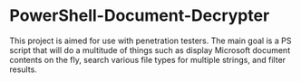 # PowerShell-Document-Decrypter
This project is aimed for use with penetration testers. The main goal is a PS script that will do a multitude of things such as display Microsoft document contents on the fly, search various file types for multiple strings, and filter results.
